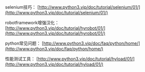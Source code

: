selenium技巧： [http://www.python3.vip/doc/tutorial/selenium/01/](http://www.python3.vip/doc/tutorial/selenium/01/)

robotframework增强汉化： [http://www.python3.vip/doc/tutorial/hyrobot/01/](http://www.python3.vip/doc/tutorial/hyrobot/01/)

python常见问题： [http://www.python3.vip/doc/faq/python/home/](http://www.python3.vip/doc/faq/python/home/)

性能测试工具： [http://www.python3.vip/doc/tutorial/hyload/01/](http://www.python3.vip/doc/tutorial/hyload/01/)





